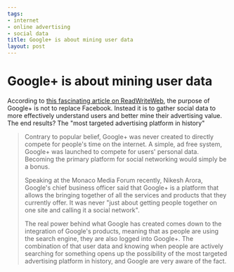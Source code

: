```yaml
--- 
tags: 
- internet
- online advertising
- social data
title: Google+ is about mining user data
layout: post
---
```

# Google+ is about mining user data

According to [this fascinating article on ReadWriteWeb](http://www.readwriteweb.com/archives/google_was_never_a_facebook_competitor.php), the purpose of Google+ is not to replace Facebook. Instead it is to gather social data to more effectively understand users and better mine their advertising value. The end results? The "most targeted advertising platform in history"

> Contrary to popular belief, Google+ was never created to directly compete for people's time on the internet. A simple, ad free system, Google+ was launched to compete for users' personal data. Becoming the primary platform for social networking would simply be a bonus.
>
> Speaking at the Monaco Media Forum recently, Nikesh Arora, Google's chief business officer said that Google+ is a platform that allows the bringing together of all the services and products that they currently offer. It was never "just about getting people together on one site and calling it a social network".
>
> The real power behind what Google has created comes down to the integration of Google's products, meaning that as people are using the search engine, they are also logged into Google+. The combination of that user data and knowing when people are actively searching for something opens up the possibility of the most targeted advertising platform in history, and Google are very aware of the fact.

